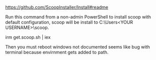 https://github.com/ScoopInstaller/Install#readme

Run this command from a non-admin PowerShell to install scoop with default configuration, scoop will be install to C:\Users\<YOUR USERNAME>\scoop.

irm get.scoop.sh | iex

Then you must reboot windows not documented seems like bug with terminal because envirnment gets added to path.